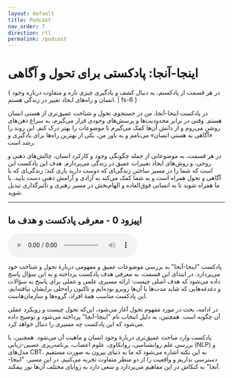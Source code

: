 ```yaml
---
layout: default
title: Podcast
nav_order: 7
direction: rtl
permalink: /podcast
---
```


# اینجا-آنجا: پادکستی برای تحول و آگاهی

{ در هر قسمت از پادکستم، به دنبال کشف و یادگیری چیزی تازه و متفاوت درباره وجود انسان و راه‌های ایجاد تغییر در زندگی هستم. | fs-6 }

در پادکست اینجا-آنجا، من در جستجوی تحول و شناخت عمیق‌تری از هستی انسان هستم. وقتی در برابر محدودیت‌ها و پرسش‌های وجودی قرار می‌گیرم، به سراغ ذهن‌های روشن می‌روم و از دانش آن‌ها کمک می‌گیرم تا موضوعات را بهتر درک کنم. این روند را «آگاهی به هستی انسان» می‌نامم و به باور من، یکی از بهترین راه‌ها برای یادگیری و رشد است.

در هر قسمت، به موضوعاتی از جمله چگونگی وجود و کارکرد انسان، چالش‌های ذهنی و روحی، و روش‌های ایجاد تغییرات عمیق در زندگی می‌پردازم. هدف این پادکست این است که شما را در مسیر ساختن زندگی‌ای که دوست دارید یاری کند؛ زندگی‌ای که با آگاهی و تحول همراه است و به شما کمک می‌کند به آزادی و آرامش ذهنی دست یابید. با ما همراه شوید تا به انسانی فوق‌العاده و الهام‌بخش در مسیر رهبری و تأثیرگذاری تبدیل شوید.

---

## اپیزود 0 - معرفی پادکست و هدف ما

<audio controls>
  <source src="/assets/inja-anja-episode0.mp3" type="audio/mpeg">
  مرورگر شما از این نوع فایل صوتی پشتیبانی نمی‌کند.
</audio>

پادکست "اینجا-آنجا" به بررسی موضوعات عمیق و مفهومی دربارهٔ تحول و شناخت خود می‌پردازد. در ابتدای این قسمت، به معرفی هدف پادکست پرداخته و به این سؤال پاسخ داده می‌شود که هدف اصلی چیست: ارائه مسیری علمی و عملی برای پاسخ به سؤالات و دغدغه‌هایی که شاید مدت‌ها با آن‌ها روبرو بوده‌ایم و تاکنون راه‌حلی برایشان نیافته‌ایم. این پادکست مناسب همهٔ افراد، گروه‌ها و سازمان‌هاست.

در ادامه، بحث در مورد مفهوم تحول آغاز می‌شود، این‌که تحول چیست و رویکرد عملی آن چگونه است. همچنین، به دلیل انتخاب نام "اینجا-آنجا" پرداخته می‌شود و توضیح داده می‌شود که این پادکست چه مسیری را دنبال خواهد کرد. 

پادکست وارد مباحث عمیق‌تری دربارهٔ وجود انسان و ماهیت آن می‌شود. همچنین، با بررسی علم روانشناسی، روانکاوی، علوم اعصاب، برنامه‌ریزی عصبی-زبانی (NLP) و مدل‌های CBT، به این نکته اشاره می‌شود که ما به دنیای بیرون به صورت مستقیم دسترسی نداریم و واقعیت را از دو منظر متفاوت تجربه می‌کنیم. در این مسیر، "اینجا-آنجا" به کنکاش در این مفاهیم می‌پردازد و سعی دارد به زوایای مختلف آن‌ها نور بیفکند.
